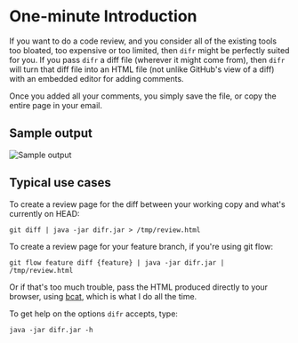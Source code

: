 # One-minute Introduction

If you want to do a code review, and you consider all of the existing tools too bloated, too expensive or too limited, then `difr` might be perfectly suited for you. If you pass `difr` a diff file (wherever it might come from), then `difr` will turn that diff file into an HTML file (not unlike GitHub's view of a diff) with an embedded editor for adding comments. 

Once you added all your comments, you simply save the file, or copy the entire page in your email. 

## Sample output

![Sample output](http://nxt.flotsam.nl/difr.png)

## Typical use cases

To create a review page for the diff between your working copy and what's currently on HEAD:

    git diff | java -jar difr.jar > /tmp/review.html

To create a review page for your feature branch, if you're using git flow:

    git flow feature diff {feature} | java -jar difr.jar | /tmp/review.html
    
Or if that's too much trouble, pass the HTML produced directly to your browser, using [bcat](http://rtomayko.github.io/bcat/), which is what I do all the time.

To get help on the options `difr` accepts, type:

    java -jar difr.jar -h



